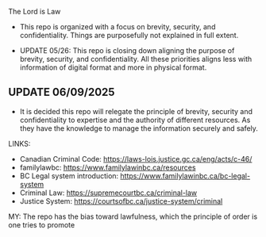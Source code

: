 The Lord is Law

* This repo is organized with a focus on brevity, security, and confidentiality. Things are purposefully not explained in full extent.

* UPDATE 05/26: This repo is closing down aligning the purpose of brevity, security, and confidentiality. All these priorities aligns less with information of digital format and more in physical format.

## UPDATE 06/09/2025
* It is decided this repo will relegate the principle of brevity, security and confidentiality to expertise and the authority of different resources. As they have the knowledge to manage the information securely and safely.

LINKS:
* Canadian Criminal Code: https://laws-lois.justice.gc.ca/eng/acts/c-46/
* familylawbc: https://www.familylawinbc.ca/resources
* BC Legal system introduction: https://www.familylawinbc.ca/bc-legal-system
* Criminal Law: https://supremecourtbc.ca/criminal-law
* Justice System: https://courtsofbc.ca/justice-system/criminal

MY: The repo has the bias toward lawfulness, which the principle of order is one tries to promote
